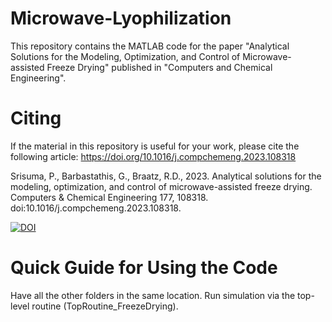 # Microwave-Lyophilization
This repository contains the MATLAB code for the paper "Analytical Solutions for the Modeling, Optimization, and Control of Microwave-assisted Freeze Drying" published in "Computers and Chemical Engineering".


# Citing
If the material in this repository is useful for your work, please cite the following article:
https://doi.org/10.1016/j.compchemeng.2023.108318

Srisuma, P., Barbastathis, G., Braatz, R.D., 2023. Analytical solutions for the modeling, optimization, and control of microwave-assisted freeze drying. Computers & Chemical Engineering 177, 108318. doi:10.1016/j.compchemeng.2023.108318.

[![DOI](https://zenodo.org/badge/DOI/10.5281/zenodo.7966835.svg)](https://doi.org/10.5281/zenodo.7966835)


# Quick Guide for Using the Code
Have all the other folders in the same location. Run simulation via the top-level routine (TopRoutine_FreezeDrying).
